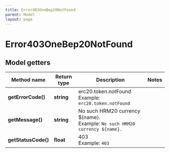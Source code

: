 ```yaml
---
title: Error403OneBep20NotFound
parent: Model
layout: page
---
```


# Error403OneBep20NotFound

## Model getters

Method name | Return type | Description | Notes
------------ | ------------- | ------------- | -------------
**getErrorCode()** | **string** | erc20.token.notFound <br>Example: `erc20.token.notFound` |
**getMessage()** | **string** | No such HRM20 currency ${name}. <br>Example: `No such HRM20 currency ${name}.` |
**getStatusCode()** | **float** | 403 <br>Example: `403` |

